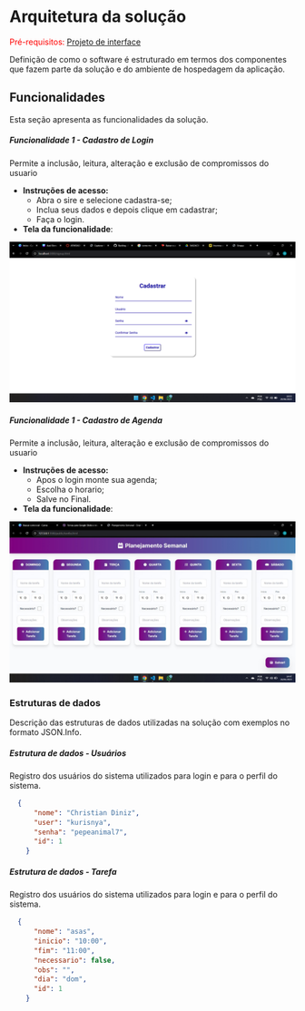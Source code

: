 # Arquitetura da solução

<span style="color:red">Pré-requisitos: <a href="05-Projeto-interface.md"> Projeto de interface</a></span>

Definição de como o software é estruturado em termos dos componentes que fazem parte da solução e do ambiente de hospedagem da aplicação.

## Funcionalidades

Esta seção apresenta as funcionalidades da solução.

##### Funcionalidade 1 - Cadastro de Login

Permite a inclusão, leitura, alteração e exclusão de compromissos do usuario

* **Instruções de acesso:**
  * Abra o sire e selecione cadastra-se;
  * Inclua seus dados e depois clique em cadastrar;
  * Faça o login.
* **Tela da funcionalidade**:

![Tela de funcionalidade](images/tela_de_cadastro.png)

##### Funcionalidade 1 - Cadastro de Agenda

Permite a inclusão, leitura, alteração e exclusão de compromissos do usuario

* **Instruções de acesso:**
  * Apos o login monte sua agenda;
  * Escolha o horario;
  * Salve no Final.
* **Tela da funcionalidade**:

![Tela de funcionalidade](images/agenda.jpg)

### Estruturas de dados

Descrição das estruturas de dados utilizadas na solução com exemplos no formato JSON.Info.

##### Estrutura de dados - Usuários

Registro dos usuários do sistema utilizados para login e para o perfil do sistema.

```json
  {
      "nome": "Christian Diniz",
      "user": "kurisnya",
      "senha": "pepeanimal7",
      "id": 1
    }
```

##### Estrutura de dados - Tarefa

Registro dos usuários do sistema utilizados para login e para o perfil do sistema.

```json
  {
      "nome": "asas",
      "inicio": "10:00",
      "fim": "11:00",
      "necessario": false,
      "obs": "",
      "dia": "dom",
      "id": 1
    }